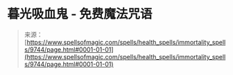 <!--yml

category: 未分类

date: 2024-06-12 18:46:09

-->

# 暮光吸血鬼 - 免费魔法咒语

> 来源：[https://www.spellsofmagic.com/spells/health_spells/immortality_spells/9744/page.html#0001-01-01](https://www.spellsofmagic.com/spells/health_spells/immortality_spells/9744/page.html#0001-01-01)
